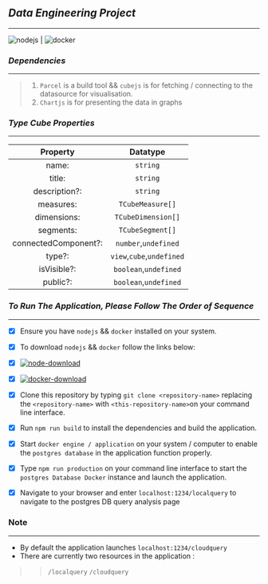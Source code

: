 ## *Data Engineering Project* ##
------------------------------

![nodejs](../DataAnalysis-Project/assets/picture/node.png)   |   ![docker](../DataAnalysis-Project/assets/picture/Docker-Logo.png)

### *Dependencies* ###
------------------

> 1. `Parcel` is a build tool && `cubejs` is for fetching / connecting to the datasource for visualisation.
> 2. `Chartjs` is for presenting the data in graphs

 ### *Type Cube Properties* ###
 ----------------------------
 | Property |  Datatype |
 | :--------: |  :--------: |
 | name:    | `string`  |
 | title:   | `string`  |
 | description?: | `string` | `undefined` |
 | measures: | `TCubeMeasure[]` |
 | dimensions: | `TCubeDimension[]` | 
 | segments: | `TCubeSegment[]` |  
 | connectedComponent?: | `number`,`undefined` |
 | type?: | `view`,`cube`,`undefined` |  
 | isVisible?: | `boolean`,`undefined` |
 |  public?: | `boolean`,`undefined` |

 
 ### *To Run The Application, Please Follow The Order of Sequence* ###
 ----------------------------------
- [x] Ensure you have `nodejs`  &&  `docker` installed on your system. 
- [x] To download `nodejs`  &&  `docker` follow the links below: 

- [x] [![node-download](../DataAnalysis-Project/assets/picture/nodejs.jpg)](https://nodejs.org/en/download)  


- [x] [![docker-download](../DataAnalysis-Project/assets/picture/docker.jpg)](https://docs.docker.com/desktop/install/windows-install/)


- [x] Clone this repository by typing `git clone <repository-name>` replacing the `<repository-name>` with `<this-repository-name>`on your command line interface.
- [x] Run `npm run build` to install the dependencies and build the application.
- [x] Start `docker engine / application` on your system / computer to enable the `postgres database` in the application function properly.
- [x] Type `npm run production` on your command line interface to start the `postgres Database Docker` instance and launch the application.
- [x] Navigate to your browser and enter `localhost:1234/localquery` to navigate to the postgres DB query analysis page

### Note ###
------------
+ By default the application launches `localhost:1234/cloudquery` 
+  There are currently two resources in the application :
>> `/localquery` 
>> `/cloudquery`
